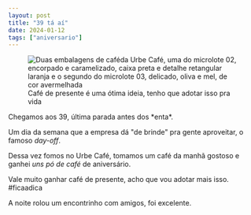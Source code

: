 ```yaml
---
layout: post
title: "39 tá aí"
date: 2024-01-12
tags: ["aniversario"]
---
```

<figure class="gallery">
     <img src="{{ site.baseurl }}/assets/fotos/2024/01/20240112_153801.jpg" alt="Duas embalagens de caféda Urbe Café,  uma do microlote 02, encorpado e caramelizado, caixa preta e detalhe retangular laranja e o segundo do microlote 03, delicado, oliva e mel, de cor avermelhada" title="cafés do Urbe Café,  que belo presente">
<figcaption>Café de presente é uma ótima ideia, tenho que adotar isso pra vida</figcaption>
</figure>
Chegamos aos 39, última parada antes dos *enta*.  

Um dia da semana que a empresa dá "de brinde" pra gente aproveitar, o famoso *day-off*.  

Dessa vez fomos no Urbe Café, tomamos um café da manhã gostoso e ganhei *uns pó de café* de aniversário.  

Vale muito ganhar café de presente, acho que vou adotar mais isso. #ficaadica  

A noite rolou um encontrinho com amigos, foi excelente.